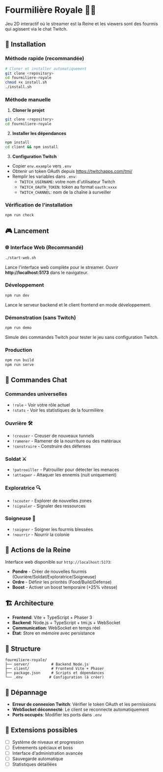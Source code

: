 # Fourmilière Royale 🐜👑

Jeu 2D interactif où le streamer est la Reine et les viewers sont des fourmis qui agissent via le chat Twitch.

## 🚀 Installation

### Méthode rapide (recommandée)
```bash
# Cloner et installer automatiquement
git clone <repository>
cd fourmiliere-royale
chmod +x install.sh
./install.sh
```

### Méthode manuelle
1. **Cloner le projet**
```bash
git clone <repository>
cd fourmiliere-royale
```

2. **Installer les dépendances**
```bash
npm install
cd client && npm install
```

3. **Configuration Twitch**
- Copier `env.example` vers `.env`
- Obtenir un token OAuth depuis https://twitchapps.com/tmi/
- Remplir les variables dans `.env`:
  - `TWITCH_USERNAME`: votre nom d'utilisateur Twitch
  - `TWITCH_OAUTH_TOKEN`: token au format `oauth:xxxx`
  - `TWITCH_CHANNEL`: nom de la chaîne à surveiller

### Vérification de l'installation
```bash
npm run check
```

## 🎮 Lancement

### 🌐 Interface Web (Recommandé)
```bash
./start-web.sh
```
Lance l'interface web complète pour le streamer.
Ouvrir **http://localhost:5173** dans le navigateur.

### Développement
```bash
npm run dev
```
Lance le serveur backend et le client frontend en mode développement.

### Démonstration (sans Twitch)
```bash
npm run demo
```
Simule des commandes Twitch pour tester le jeu sans configuration Twitch.

### Production
```bash
npm run build
npm run serve
```

## 🎯 Commandes Chat

### Commandes universelles
- `!role` - Voir votre rôle actuel
- `!stats` - Voir les statistiques de la fourmilière

### Ouvrière 🛠️
- `!creuser` - Creuser de nouveaux tunnels
- `!ramener` - Ramener de la nourriture ou des matériaux
- `!construire` - Construire des défenses

### Soldat ⚔️
- `!patrouiller` - Patrouiller pour détecter les menaces
- `!attaquer` - Attaquer les ennemis (nuit uniquement)

### Exploratrice 🔍
- `!scouter` - Explorer de nouvelles zones
- `!signaler` - Signaler des ressources

### Soigneuse 💊
- `!soigner` - Soigner les fourmis blessées
- `!nourrir` - Nourrir la colonie

## 👑 Actions de la Reine

Interface web disponible sur `http://localhost:5173`:

- **Pondre** - Créer de nouvelles fourmis (Ouvrière/Soldat/Exploratrice/Soigneuse)
- **Ordre** - Définir les priorités (Food/Build/Defense)
- **Boost** - Activer un boost temporaire (+25% vitesse)

## 🏗️ Architecture

- **Frontend**: Vite + TypeScript + Phaser 3
- **Backend**: Node.js + TypeScript + tmi.js + WebSocket
- **Communication**: WebSocket en temps réel
- **État**: Store en mémoire avec persistance

## 📁 Structure

```
fourmiliere-royale/
├── server/          # Backend Node.js
├── client/          # Frontend Vite + Phaser
├── package.json     # Scripts et dépendances
└── .env            # Configuration (à créer)
```

## 🐛 Dépannage

- **Erreur de connexion Twitch**: Vérifier le token OAuth et les permissions
- **WebSocket déconnecté**: Le client se reconnecte automatiquement
- **Ports occupés**: Modifier les ports dans `.env`

## 🎨 Extensions possibles

- [ ] Système de niveaux et progression
- [ ] Événements spéciaux et boss
- [ ] Interface d'administration avancée
- [ ] Sauvegarde automatique
- [ ] Statistiques détaillées
